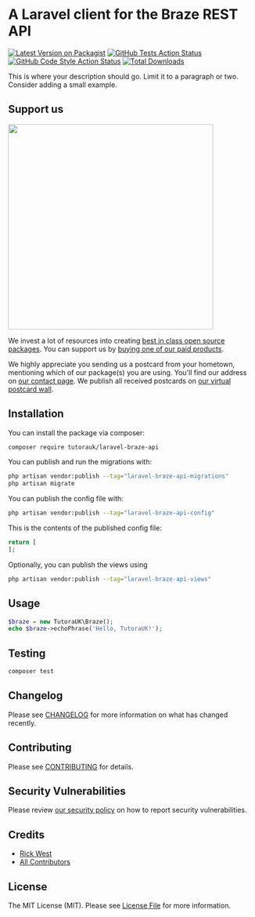 # A Laravel client for the Braze REST API

[![Latest Version on Packagist](https://img.shields.io/packagist/v/tutorauk/laravel-braze-api.svg?style=flat-square)](https://packagist.org/packages/tutorauk/laravel-braze-api)
[![GitHub Tests Action Status](https://img.shields.io/github/actions/workflow/status/tutorauk/laravel-braze-api/run-tests.yml?branch=main&label=tests&style=flat-square)](https://github.com/tutorauk/laravel-braze-api/actions?query=workflow%3Arun-tests+branch%3Amain)
[![GitHub Code Style Action Status](https://img.shields.io/github/actions/workflow/status/tutorauk/laravel-braze-api/fix-php-code-style-issues.yml?branch=main&label=code%20style&style=flat-square)](https://github.com/tutorauk/laravel-braze-api/actions?query=workflow%3A"Fix+PHP+code+style+issues"+branch%3Amain)
[![Total Downloads](https://img.shields.io/packagist/dt/tutorauk/laravel-braze-api.svg?style=flat-square)](https://packagist.org/packages/tutorauk/laravel-braze-api)

This is where your description should go. Limit it to a paragraph or two. Consider adding a small example.

## Support us

[<img src="https://github-ads.s3.eu-central-1.amazonaws.com/laravel-braze-api.jpg?t=1" width="419px" />](https://spatie.be/github-ad-click/laravel-braze-api)

We invest a lot of resources into creating [best in class open source packages](https://spatie.be/open-source). You can support us by [buying one of our paid products](https://spatie.be/open-source/support-us).

We highly appreciate you sending us a postcard from your hometown, mentioning which of our package(s) you are using. You'll find our address on [our contact page](https://spatie.be/about-us). We publish all received postcards on [our virtual postcard wall](https://spatie.be/open-source/postcards).

## Installation

You can install the package via composer:

```bash
composer require tutorauk/laravel-braze-api
```

You can publish and run the migrations with:

```bash
php artisan vendor:publish --tag="laravel-braze-api-migrations"
php artisan migrate
```

You can publish the config file with:

```bash
php artisan vendor:publish --tag="laravel-braze-api-config"
```

This is the contents of the published config file:

```php
return [
];
```

Optionally, you can publish the views using

```bash
php artisan vendor:publish --tag="laravel-braze-api-views"
```

## Usage

```php
$braze = new TutoraUK\Braze();
echo $braze->echoPhrase('Hello, TutoraUK!');
```

## Testing

```bash
composer test
```

## Changelog

Please see [CHANGELOG](CHANGELOG.md) for more information on what has changed recently.

## Contributing

Please see [CONTRIBUTING](CONTRIBUTING.md) for details.

## Security Vulnerabilities

Please review [our security policy](../../security/policy) on how to report security vulnerabilities.

## Credits

- [Rick West](https://github.com/rickwest)
- [All Contributors](../../contributors)

## License

The MIT License (MIT). Please see [License File](LICENSE.md) for more information.
